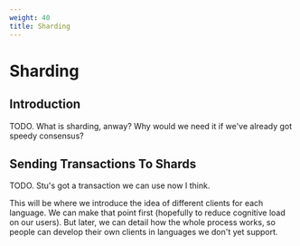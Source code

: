 ```yaml
---
weight: 40
title: Sharding
---
```


# Sharding

## Introduction

TODO. What is sharding, anway? Why would we need it if we've already got speedy consensus? 

## Sending Transactions To Shards

TODO. Stu's got a transaction we can use now I think.

This will be where we introduce the idea of different clients for each language. We can make that point first (hopefully to reduce cognitive load on our users). But later, we can detail how the whole process works, so people can develop their own clients in languages we don't yet support.
